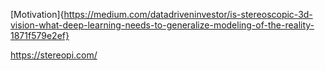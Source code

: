 [Motivation]{https://medium.com/datadriveninvestor/is-stereoscopic-3d-vision-what-deep-learning-needs-to-generalize-modeling-of-the-reality-1871f579e2ef}

https://stereopi.com/
